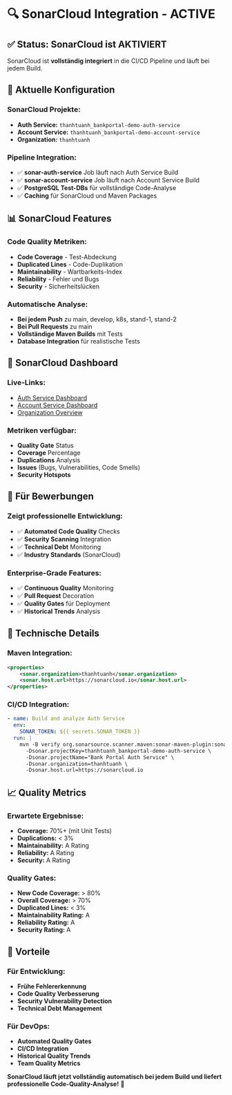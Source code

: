 # 🔍 SonarCloud Integration - ACTIVE

## ✅ Status: SonarCloud ist AKTIVIERT

SonarCloud ist **vollständig integriert** in die CI/CD Pipeline und läuft bei jedem Build.

## 🚀 Aktuelle Konfiguration

### **SonarCloud Projekte:**
- **Auth Service:** `thanhtuanh_bankportal-demo-auth-service`
- **Account Service:** `thanhtuanh_bankportal-demo-account-service`
- **Organization:** `thanhtuanh`

### **Pipeline Integration:**
- ✅ **sonar-auth-service** Job läuft nach Auth Service Build
- ✅ **sonar-account-service** Job läuft nach Account Service Build
- ✅ **PostgreSQL Test-DBs** für vollständige Code-Analyse
- ✅ **Caching** für SonarCloud und Maven Packages

## 📊 SonarCloud Features

### **Code Quality Metriken:**
- **Code Coverage** - Test-Abdeckung
- **Duplicated Lines** - Code-Duplikation
- **Maintainability** - Wartbarkeits-Index
- **Reliability** - Fehler und Bugs
- **Security** - Sicherheitslücken

### **Automatische Analyse:**
- **Bei jedem Push** zu main, develop, k8s, stand-1, stand-2
- **Bei Pull Requests** zu main
- **Vollständige Maven Builds** mit Tests
- **Database Integration** für realistische Tests

## 🔗 SonarCloud Dashboard

### **Live-Links:**
- [Auth Service Dashboard](https://sonarcloud.io/project/overview?id=thanhtuanh_bankportal-demo-auth-service)
- [Account Service Dashboard](https://sonarcloud.io/project/overview?id=thanhtuanh_bankportal-demo-account-service)
- [Organization Overview](https://sonarcloud.io/organizations/thanhtuanh)

### **Metriken verfügbar:**
- **Quality Gate** Status
- **Coverage** Percentage
- **Duplications** Analysis
- **Issues** (Bugs, Vulnerabilities, Code Smells)
- **Security Hotspots**

## 🎯 Für Bewerbungen

### **Zeigt professionelle Entwicklung:**
- ✅ **Automated Code Quality** Checks
- ✅ **Security Scanning** Integration
- ✅ **Technical Debt** Monitoring
- ✅ **Industry Standards** (SonarCloud)

### **Enterprise-Grade Features:**
- ✅ **Continuous Quality** Monitoring
- ✅ **Pull Request** Decoration
- ✅ **Quality Gates** für Deployment
- ✅ **Historical Trends** Analysis

## 🔧 Technische Details

### **Maven Integration:**
```xml
<properties>
    <sonar.organization>thanhtuanh</sonar.organization>
    <sonar.host.url>https://sonarcloud.io</sonar.host.url>
</properties>
```

### **CI/CD Integration:**
```yaml
- name: Build and analyze Auth Service
  env:
    SONAR_TOKEN: ${{ secrets.SONAR_TOKEN }}
  run: |
    mvn -B verify org.sonarsource.scanner.maven:sonar-maven-plugin:sonar \
      -Dsonar.projectKey=thanhtuanh_bankportal-demo-auth-service \
      -Dsonar.projectName="Bank Portal Auth Service" \
      -Dsonar.organization=thanhtuanh \
      -Dsonar.host.url=https://sonarcloud.io
```

## 📈 Quality Metrics

### **Erwartete Ergebnisse:**
- **Coverage:** 70%+ (mit Unit Tests)
- **Duplications:** < 3%
- **Maintainability:** A Rating
- **Reliability:** A Rating
- **Security:** A Rating

### **Quality Gates:**
- **New Code Coverage:** > 80%
- **Overall Coverage:** > 70%
- **Duplicated Lines:** < 3%
- **Maintainability Rating:** A
- **Reliability Rating:** A
- **Security Rating:** A

## 🎉 Vorteile

### **Für Entwicklung:**
- **Frühe Fehlererkennung**
- **Code Quality Verbesserung**
- **Security Vulnerability Detection**
- **Technical Debt Management**

### **Für DevOps:**
- **Automated Quality Gates**
- **CI/CD Integration**
- **Historical Quality Trends**
- **Team Quality Metrics**

**SonarCloud läuft jetzt vollständig automatisch bei jedem Build und liefert professionelle Code-Quality-Analyse!** 🚀
